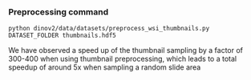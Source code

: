### Preprocessing command

```
python dinov2/data/datasets/preprocess_wsi_thumbnails.py DATASET_FOLDER thumbnails.hdf5
```
We have observed a speed up of the thumbnail sampling by a factor of 300-400 when using thumbnail preprocessing, which leads to a total speedup of around 5x when sampling a random slide area
